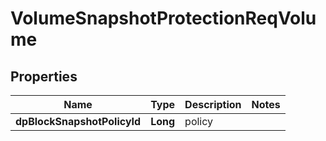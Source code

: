 # VolumeSnapshotProtectionReqVolume

## Properties
Name | Type | Description | Notes
------------ | ------------- | ------------- | -------------
**dpBlockSnapshotPolicyId** | **Long** | policy | 
